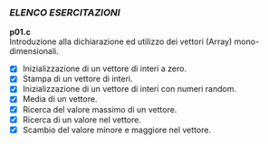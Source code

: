 ### *ELENCO ESERCITAZIONI*

**p01.c**  
Introduzione alla dichiarazione ed utilizzo dei vettori (Array) mono-dimensionali.
- [x] Inizializzazione di un vettore di interi a zero.
- [x] Stampa di un vettore di interi.
- [x] Inizializzazione di un vettore di interi con numeri random.
- [x] Media di un vettore.
- [x] Ricerca del valore massimo di un vettore.
- [x] Ricerca di un valore nel vettore.
- [x] Scambio del valore minore e maggiore nel vettore.